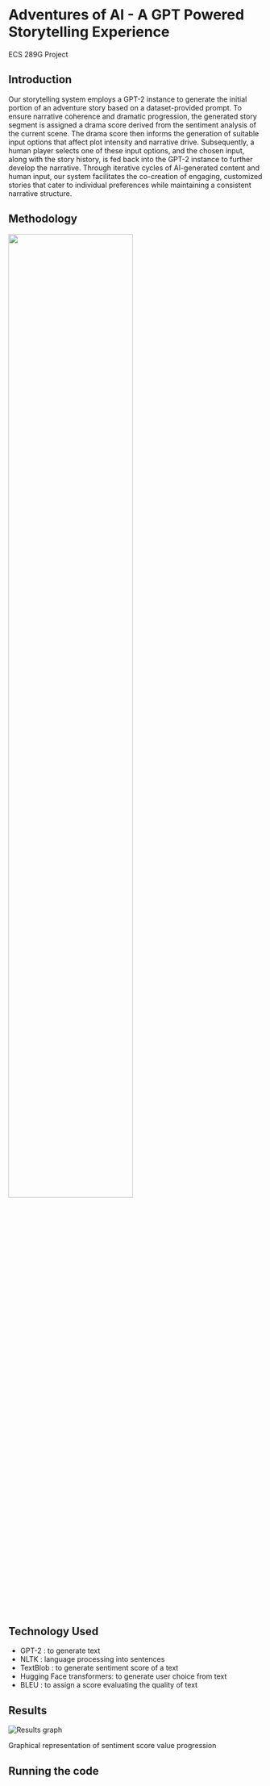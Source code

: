 # Adventures of AI - A GPT Powered Storytelling Experience
ECS 289G Project

## Introduction
Our storytelling system employs a GPT-2 instance to generate the initial portion of an adventure story based on a dataset-provided prompt. To ensure narrative coherence and dramatic progression, the generated story segment is assigned a drama score derived from the sentiment analysis of the current scene. The drama score then informs the generation of suitable input options that affect plot intensity and narrative drive. Subsequently, a human player selects one of these input options, and the chosen input, along with the story history, is fed back into the GPT-2 instance to further develop the narrative. Through iterative cycles of AI-generated content and human input, our system facilitates the co-creation of engaging, customized stories that cater to individual preferences while maintaining a consistent narrative structure.

## Methodology
<img src="https://user-images.githubusercontent.com/67012098/226222269-0c19d42b-cdc6-4c50-82ce-c552bc0e7028.png" width="70%" height="70%">

## Technology Used
* GPT-2 : to generate text
* NLTK : language processing into sentences
* TextBlob : to generate sentiment score of a text
* Hugging Face transformers: to generate user choice from text
* BLEU : to assign a score evaluating the quality of text

## Results
![Results graph](https://user-images.githubusercontent.com/67012098/226225352-ef92d681-682a-419a-909a-b221cbe6cf07.png)

Graphical representation of sentiment  score value progression

## Running the code
